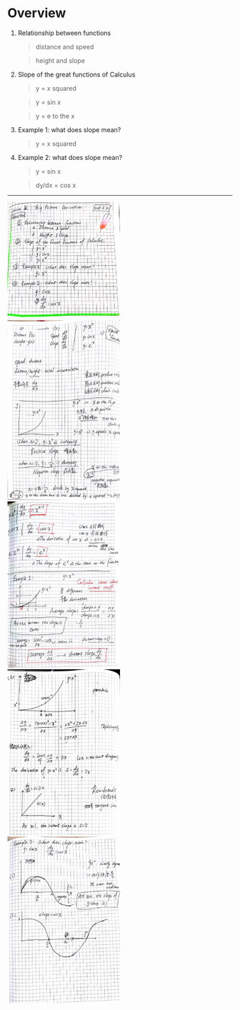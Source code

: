 # Overview

1. Relationship between functions

    > distance and speed
    
    > height and slope

2. Slope of the great functions of Calculus

    > y = x squared
    
    > y = sin x
    
    > y = e to the x

3. Example 1: what does slope mean?
    
    > y = x squared

4. Example 2: what does slope mean?
    
    > y = sin x

    > dy/dx = cos x

---

<img src="https://github.com/Chezvivian/Calculus-highlights/blob/main/Notes/微积分_7.jpg" width="50%">
<img src="https://github.com/Chezvivian/Calculus-highlights/blob/main/Notes/微积分_8.jpg" width="50%">
<img src="https://github.com/Chezvivian/Calculus-highlights/blob/main/Notes/微积分_9.jpg" width="50%">
<img src="https://github.com/Chezvivian/Calculus-highlights/blob/main/Notes/微积分_10.jpg" width="50%">
<img src="https://github.com/Chezvivian/Calculus-highlights/blob/main/Notes/微积分_11.jpg" width="50%">
